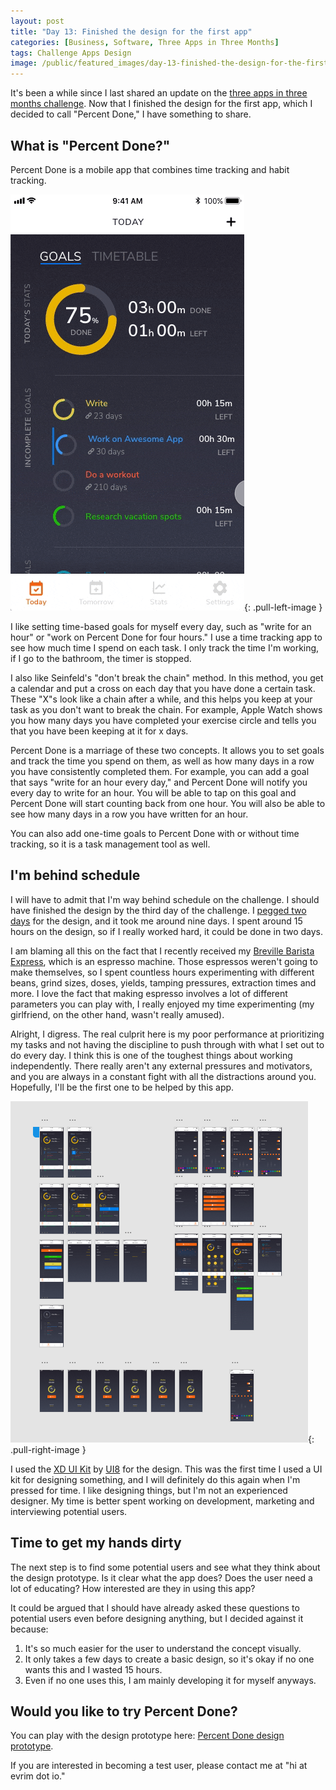 ```yaml
---
layout: post
title: "Day 13: Finished the design for the first app"
categories: [Business, Software, Three Apps in Three Months]
tags: Challenge Apps Design
image: /public/featured_images/day-13-finished-the-design-for-the-first-app.jpg
---
```


It's been a while since I last shared an update on the [three apps in three months challenge](/three-apps-in-three-months-challenge/). Now that I finished the design for the first app, which I decided to call "Percent Done," I have something to share.

## What is "Percent Done?"
Percent Done is a mobile app that combines time tracking and habit tracking.

![A GIF showing Percent Done](/public/post_images/percent-done-design-prototype.gif){: .pull-left-image }

I like setting time-based goals for myself every day, such as "write for an hour" or "work on Percent Done for four hours." I use a time tracking app to see how much time I spend on each task. I only track the time I'm working, if I go to the bathroom, the timer is stopped.

I also like Seinfeld's "don't break the chain" method. In this method, you get a calendar and put a cross on each day that you have done a certain task. These "X"s look like a chain after a while, and this helps you keep at your task as you don't want to break the chain. For example, Apple Watch shows you how many days you have completed your exercise circle and tells you that you have been keeping at it for x days.

Percent Done is a marriage of these two concepts. It allows you to set goals and track the time you spend on them, as well as how many days in a row you have consistently completed them. For example, you can add a goal that says "write for an hour every day," and Percent Done will notify you every day to write for an hour. You will be able to tap on this goal and Percent Done will start counting back from one hour. You will also be able to see how many days in a row you have written for an hour.

You can also add one-time goals to Percent Done with or without time tracking, so it is a task management tool as well.

## I'm behind schedule
I will have to admit that I'm way behind schedule on the challenge. I should have finished the design by the third day of the challenge. I [pegged two days](/first-app-of-the-challenge/) for the design, and it took me around nine days. I spent around 15 hours on the design, so if I really worked hard, it could be done in two days.

I am blaming all this on the fact that I recently received my [Breville Barista Express](https://amzn.to/2YbeiR7), which is an espresso machine. Those espressos weren't going to make themselves, so I spent countless hours experimenting with different beans, grind sizes, doses, yields, tamping pressures, extraction times and more. I love the fact that making espresso involves a lot of different parameters you can play with, I really enjoyed my time experimenting (my girlfriend, on the other hand, wasn't really amused).

Alright, I digress. The real culprit here is my poor performance at prioritizing my tasks and not having the discipline to push through with what I set out to do every day. I think this is one of the toughest things about working independently. There really aren't any external pressures and motivators, and you are always in a constant fight with all the distractions around you. Hopefully, I'll be the first one to be helped by this app.

![A GIF showing Percent Done](/public/post_images/percent-done-xd-design.png){: .pull-right-image }

I used the [XD UI Kit](https://ui8.net/products/xd-ui-kit) by [UI8](https://ui8.net/) for the design. This was the first time I used a UI kit for designing something, and I will definitely do this again when I'm pressed for time. I like designing things, but I'm not an experienced designer. My time is better spent working on development, marketing and interviewing potential users.

## Time to get my hands dirty
The next step is to find some potential users and see what they think about the design prototype. Is it clear what the app does? Does the user need a lot of educating? How interested are they in using this app?

It could be argued that I should have already asked these questions to potential users even before designing anything, but I decided against it because:

1. It's so much easier for the user to understand the concept visually.
2. It only takes a few days to create a basic design, so it's okay if no one wants this and I wasted 15 hours.
3. Even if no one uses this, I am mainly developing it for myself anyways.

## Would you like to try Percent Done?
You can play with the design prototype here: [Percent Done design prototype](https://xd.adobe.com/view/f4fce577-72c7-44ef-6400-9cf4d511d52c-82cd/).

If you are interested in becoming a test user, please contact me at "hi at evrim dot io."
